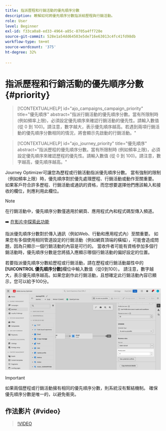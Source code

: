 ```yaml
---
title: 指派歷程和行銷活動的優先順序分數
description: 瞭解如何將優先順序分數指派給歷程與行銷活動。
role: User
level: Beginner
exl-id: f33ca0a8-ed33-4964-a85c-8705a4ff728e
source-git-commit: 528e1a54dd64503e5de716e63013c4fc41fd98db
workflow-type: tm+mt
source-wordcount: '375'
ht-degree: 32%

---
```


# 指派歷程和行銷活動的優先順序分數 {#priority}

>[!CONTEXTUALHELP]
>id="ajo_campaigns_campaign_priority"
>title="優先順序"
>abstract="指派行銷活動的優先順序分數。當有所限制時 (例如頻率上限)，必須設定優先順序來確認行銷活動的優先性。請輸入數值 (從 0 到 100)。請注意，數字越大，表示優先順序越高。若遇到兩項行銷活動的優先順序分數相同的情況，將會顯示先啟動的行銷活動。"

>[!CONTEXTUALHELP]
>id="ajo_journey_priority"
>title="優先順序"
>abstract="指派歷程的優先順序分數。當有所限制時 (例如頻率上限)，必須設定優先順序來確認歷程的優先性。請輸入數值 (從 0 到 100)。請注意，數字越高，優先順序越高。"

Journey Optimizer可讓您為歷程或行銷活動指派優先順序分數。 當有強制的限制（例如頻率上限）時，優先順序對於優先處理歷程、行銷活動或動作至關重要。 如果客戶符合許多歷程、行銷活動或通訊的資格，而您想要選擇他們應該輸入和接收的欄位，則應利用此欄位。

>[!NOTE]
>
>在行銷活動中，優先順序分數僅適用於網頁、應用程式內和程式碼型傳入頻道。

➡️ [在影片中探索此功能](#video)

指派優先順序分數對於傳入通訊（例如Web、行動和應用程式內）至關重要。 如果您有多個使用相同管道設定的行銷活動（例如網頁頂端的橫幅），可能會造成問題，因為只顯示一個行銷活動的內容是可行的。 當收件者可能有資格參加多個行銷活動時，優先順序分數是您將插入應顯示哪個行銷活動的偏好設定的位置。

若要指派優先順序分數給歷程或行銷活動，請在歷程或行銷活動屬性中的&#x200B;**[!UICONTROL 優先順序分數]**&#x200B;欄位中輸入數值（從0到100）。 請注意，數字越大，表示優先順序越高。如果您創作此行銷活動，且想確定此行銷活動內容已顯示，您可以給予100分。

![](assets/priority-score.png)

>[!IMPORTANT]
>
>如果兩個歷程或行銷活動擁有相同的優先順序分數，則系統沒有繫結機制。 確保優先順序分數是唯一的，以避免衝突。

## 作法影片 {#video}

>[!VIDEO](https://video.tv.adobe.com/v/3445012?quality=12&captions=chi_hant)

